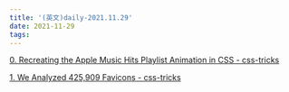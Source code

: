 ```yaml
---
title: '(英文)daily-2021.11.29'
date: 2021-11-29
tags:
---
```


[0. Recreating the Apple Music Hits Playlist Animation in CSS - css-tricks](https://css-tricks.com/recreating-the-apple-music-hits-playlist-animation-in-css/)

[1. We Analyzed 425,909 Favicons - css-tricks](https://css-tricks.com/we-analyzed-425909-favicons/)